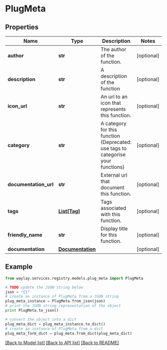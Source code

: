 # PlugMeta


## Properties

Name | Type | Description | Notes
------------ | ------------- | ------------- | -------------
**author** | **str** | The author of the function. | [optional] 
**description** | **str** | A description of the function | [optional] 
**icon_url** | **str** | An url to an icon that represents this function. | [optional] 
**category** | **str** | A category for this function (Deprecated: use tags to categorise your functions) | [optional] 
**documentation_url** | **str** | External url that document this function. | [optional] 
**tags** | [**List[Tag]**](Tag.md) | Tags associated with this function. | [optional] 
**friendly_name** | **str** | Display title for this function. | [optional] 
**documentation** | [**Documentation**](Documentation.md) |  | [optional] 

## Example

```python
from waylay.services.registry.models.plug_meta import PlugMeta

# TODO update the JSON string below
json = "{}"
# create an instance of PlugMeta from a JSON string
plug_meta_instance = PlugMeta.from_json(json)
# print the JSON string representation of the object
print PlugMeta.to_json()

# convert the object into a dict
plug_meta_dict = plug_meta_instance.to_dict()
# create an instance of PlugMeta from a dict
plug_meta_form_dict = plug_meta.from_dict(plug_meta_dict)
```
[[Back to Model list]](../README.md#documentation-for-models) [[Back to API list]](../README.md#documentation-for-api-endpoints) [[Back to README]](../README.md)


